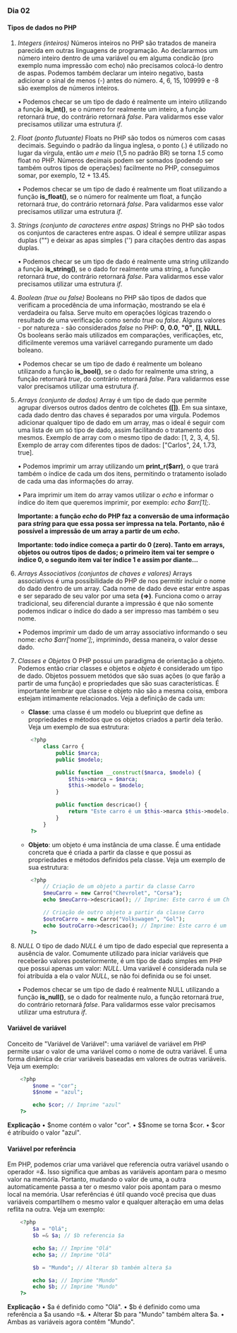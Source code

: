 ### Dia 02

#### Tipos de dados no PHP

01. _Integers (inteiros)_
    Números inteiros no PHP são tratados de maneira parecida em outras linguagens de programação. Ao declararmos um número inteiro dentro de uma variável ou em alguma condicão (pro exemplo numa impressão com echo) não precisamos colocá-lo dentro de aspas. Podemos também declarar um inteiro negativo, basta adicionar o sinal de menos (-) antes do número. 4, 6, 15, 109999 e -8 são exemplos de números inteiros.

    • Podemos checar se um tipo de dado é realmente um inteiro utilizando a função **is_int()**, se o número for realmente um inteiro, a função retornará _true_, do contrário retornará _false_. Para validarmos esse valor precisamos utilizar uma estrutura _if_.


02. _Float (ponto flutuante)_
    Floats no PHP são todos os números com casas decimais. Seguindo o padrão da língua inglesa, o ponto (.) é utilizado no lugar da vírgula, então _um e meio_ (1,5 no padrão BR) se torna _1.5_ como float no PHP. Números decimais podem ser somados (podendo ser também outros tipos de operações) facilmente no PHP, conseguimos somar, por exemplo, 12 + 13.45.

    • Podemos checar se um tipo de dado é realmente um float utilizando a função **is_float()**, se o número for realmente um float, a função retornará _true_, do contrário retornará _false_. Para validarmos esse valor precisamos utilizar uma estrutura _if_.


03. _Strings (conjunto de caracteres entre aspas)_
    Strings no PHP são todos os conjuntos de caracteres entre aspas. O ideal é sempre utilizar aspas duplas ("") e deixar as apas simples ('') para citações dentro das aspas duplas.

    • Podemos checar se um tipo de dado é realmente uma string utilizando a função **is_string()**, se o dado for realmente uma string, a função retornará _true_, do contrário retornará _false_. Para validarmos esse valor precisamos utilizar uma estrutura _if_.


04. _Boolean (true ou false)_
    Booleans no PHP são tipos de dados que verificam a procedência de uma informação, mostrando se ela é verdadeira ou falsa. Serve muito em operações lógicas trazendo o resultado de uma verificação como sendo _true_ ou _false_. Alguns valores - por natureza - são considerados _false_ no PHP: **0**, **0.0**, **"0"**, **[]**, **NULL**. Os booleans serão mais utilizados em comparações, verificações, etc, dificilmente veremos uma variável carregando puramente um dado boleano.

    • Podemos checar se um tipo de dado é realmente um boleano utilizando a função **is_bool()**, se o dado for realmente uma string, a função retornará _true_, do contrário retornará _false_. Para validarmos esse valor precisamos utilizar uma estrutura _if_.


05. _Arrays (conjunto de dados)_
    Array é um tipo de dado que permite agrupar diversos outros dados dentro de colchetes **([])**. Em sua sintaxe, cada dado dentro das chaves é separados por uma vírgula. Podemos adicionar qualquer tipo de dado em um array, mas o ideal é seguir com uma lista de um só tipo de dado, assim facilitando o tratamento dos mesmos. Exemplo de array com o mesmo tipo de dado: [1, 2, 3, 4, 5]. Exemplo de array com diferentes tipos de dados: ["Carlos", 24, 1.73, true].

    • Podemos imprimir um array utilizando um **print_r($arr)**, o que trará também o índice de cada um dos itens, permitindo o tratamento isolado de cada uma das informações do array.

    • Para imprimir um item do array vamos utilizar o _echo_ e informar o índice do item que queremos imprimir, por exemplo: _echo $arr[1];_.

    **Importante: a função _echo_ do PHP faz a conversão de uma informação para _string_ para que essa possa ser impressa na tela. Portanto, não é possível a impressão de um array a partir de um _echo_.**

    **Importante: todo índice começa a partir do 0 (zero). Tanto em arrays, objetos ou outros tipos de dados; o primeiro item vai ter sempre o índice 0, o segundo item vai ter índice 1 e assim por diante...**


06. _Arrays Associativos (conjuntos de chaves e valores)_
    Arrays associativos é uma possibilidade do PHP de nos permitir incluir o nome do dado dentro de um array. Cada nome de dado deve estar entre aspas e ser separado de seu valor por uma seta **(=>)**. Funciona como o array tradicional, seu diferencial durante a impressão é que não somente podemos indicar o índice do dado a ser impresso mas também o seu nome.

    • Podemos imprimir um dado de um array associativo informando o seu nome: _echo $arr['nome'];_, imprimindo, dessa maneira, o valor desse dado.


07. _Classes e Objetos_
    O PHP possui um paradigma de orientação a objeto. Podemos então criar classes e objetos e _objeto_ é considerado um tipo de dado. Objetos possuem metódos que são suas ações (o que farão a partir de uma função) e propriedades que são suas características. É importante lembrar que classe e objeto não são a mesma coisa, embora estejam intimamente relacionados. Veja a definição de cada um:
    - **Classe**: uma classe é um modelo ou blueprint que define as propriedades e métodos que os objetos criados a partir dela terão. Veja um exemplo de sua estrutura:
    ```PHP
        <?php
            class Carro {
                public $marca;
                public $modelo;

                public function __construct($marca, $modelo) {
                    $this->marca = $marca;
                    $this->modelo = $modelo;
                }

                public function descricao() {
                    return "Este carro é um $this->marca $this->modelo.";
                }
            }
        ?>
    ```

    - **Objeto**: um objeto é uma instância de uma classe. É uma entidade concreta que é criada a partir da classe e que possui as propriedades e métodos definidos pela classe. Veja um exemplo de sua estrutura:
    ```PHP
        <?php
            // Criação de um objeto a partir da classe Carro
            $meuCarro = new Carro("Chevrolet", "Corsa");
            echo $meuCarro->descricao(); // Imprime: Este carro é um Chevrolet Corsa.

            // Criação de outro objeto a partir da classe Carro
            $outroCarro = new Carro("Volkswagen", "Gol");
            echo $outroCarro->descricao(); // Imprime: Este carro é um Volkswagen Gol.
        ?>
    ```


08. _NULL_
    O tipo de dado _NULL_ é um tipo de dado especial que representa a ausência de valor. Comumente utilizado para iniciar variáveis que receberão valores posteriormente, é um tipo de dado simples em PHP que possui apenas um valor: _NULL_. Uma variável é considerada nula se foi atribuída a ela o valor _NULL_, se não foi definida ou se foi unset.

    • Podemos checar se um tipo de dado é realmente NULL utilizando a função **is_null()**, se o dado for realmente nulo, a função retornará _true_, do contrário retornará _false_. Para validarmos esse valor precisamos utilizar uma estrutura _if_.



#### Variável de variável
Conceito de "Variável de Variável": uma variável de variável em PHP permite usar o valor de uma variável como o nome de outra variável. É uma forma dinâmica de criar variáveis baseadas em valores de outras variáveis. Veja um exemplo:
```PHP
    <?php
        $nome = "cor";
        $$nome = "azul";

        echo $cor; // Imprime "azul"
    ?>
```

**Explicação**
• $nome contém o valor "cor".
• $$nome se torna $cor.
• $cor é atribuído o valor "azul".


#### Variável por referência
Em PHP, podemos criar uma variável que referencia outra variável usando o operador _=&_. Isso significa que ambas as variáveis apontam para o mesmo valor na memória. Portanto, mudando o valor de uma, a outra automaticamente passa a ter o mesmo valor pois apontam para o mesmo local na memória. Usar referências é útil quando você precisa que duas variáveis compartilhem o mesmo valor e qualquer alteração em uma delas reflita na outra. Veja um exemplo:
```PHP
    <?php
        $a = "Olá";
        $b =& $a; // $b referencia $a

        echo $a; // Imprime "Olá"
        echo $a; // Imprime "Olá"

        $b = "Mundo"; // Alterar $b também altera $a

        echo $a; // Imprime "Mundo"
        echo $b; // Imprime "Mundo"
    ?>
```

**Explicação**
• $a é definido como "Olá".
• $b é definido como uma referência a $a usando =&.
• Alterar $b para "Mundo" também altera $a.
• Ambas as variáveis agora contêm "Mundo".
